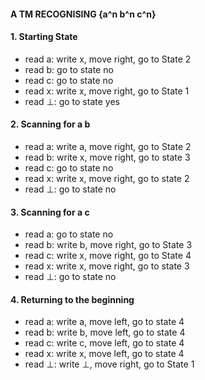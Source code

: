 #### A TM RECOGNISING {a^n b^n c^n}

#### 1. Starting State
- read a: write x, move right, go to State 2
- read b: go to state no
- read c: go to state no
- read x: write x, move right, go to State 1
- read ⊥: go to state yes

#### 2. Scanning for a b
- read a: write a, move right, go to State 2
- read b: write x, move right, go to state 3
- read c: go to state no
- read x: write x, move right, go to state 2
- read ⊥: go to state no

#### 3. Scanning for a c
- read a: go to state no
- read b: write b, move right, go to State 3
- read c: write x, move right, go to State 4
- read x: write x, move right, go to state 3
- read ⊥: go to state no

#### 4. Returning to the beginning
- read a: write a, move left, go to state 4
- read b: write b, move left, go to state 4
- read c: write c, move left, go to state 4
- read x: write x, move left, go to state 4
- read ⊥: write ⊥, move right, go to State 1
